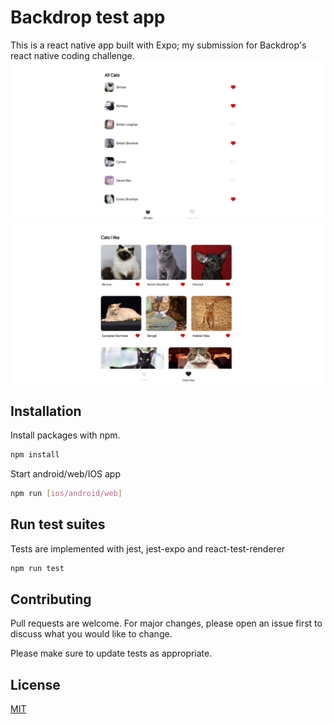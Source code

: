 # Backdrop test app

This is a react native app built with Expo; my submission for Backdrop's react native coding challenge.
![App Screenshot](./assets/home.png)
![App Screenshot](./assets/cats.png)

## Installation

Install packages with npm.

```bash
npm install
```

Start android/web/IOS app

```bash
npm run [ios/android/web]
```

## Run test suites

Tests are implemented with jest, jest-expo and react-test-renderer

```bash
npm run test
```

## Contributing

Pull requests are welcome. For major changes, please open an issue first to discuss what you would like to change.

Please make sure to update tests as appropriate.

## License

[MIT](https://choosealicense.com/licenses/mit/)
